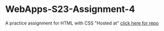 # WebApps-S23-Assignment-4
A practice assignment for HTML with CSS
"Hosted at"
[click here for repo](https://44-563-web-apps-s23.github.io/44563-webapps-s23-assignment4-Poojitha2405/play.html)